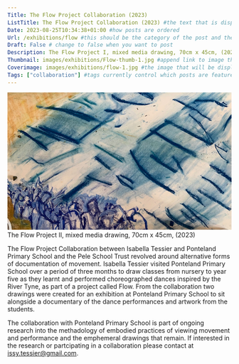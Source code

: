 ```yaml
---
Title: The Flow Project Collaboration (2023)
ListTitle: The Flow Project Collaboration (2023) #the text that is displayed below each post on the list pages
Date: 2023-08-25T10:34:38+01:00 #how posts are ordered 
Url: /exhibitions/flow #this should be the category of the post and then the file name e.g. /print/printfilename
Draft: False # change to false when you want to post
Description: The Flow Project I, mixed media drawing, 70cm x 45cm, (2023) #Description of the post
Thumbnail: images/exhibitions/Flow-thumb-1.jpg #append link to image that will be shown on the list page
Coverimage: images/exhibitions/flow-1.jpg #the image that will be displayed at the top of the post
Tags: ["collaboration"] #tags currently control which posts are featured and what prints are available to buy, add more by adding a comma to the latest tag
---
```

![This is drawing with blue and yellow of many children dancing with fabric](https://raw.githubusercontent.com/I5abellaTe55ier/issy-site-artistportfolio/main/assets/images/exhibitions/flow2.jpg)
The Flow Project II, mixed media drawing, 70cm x 45cm, (2023)

The Flow Project Collaboration between Isabella Tessier and Ponteland Primary School and the Pele School Trust revolved around alternative forms of documentation of movement. Isabella Tessier visited Ponteland Primary School over a period of three months to draw classes from nursery to year five as they learnt and performed choreographed dances inspired by the River Tyne, as part of a project called Flow. From the collaboration two drawings were created for an exhibition at Ponteland Primary School to sit alongside a documentary of the dance performances and artwork from the students.

The collaboration with Ponteland Primary School is part of ongoing research into the methadology of embodied practices of viewing movement and performance and the emphemeral drawings that remain. If interested in the research or partcipating in a collaboration please contact at issy.tessier@gmail.com.

<!----
    Guide for basic text formatting if needed (italics, headings etc): https://www.markdownguide.org/basic-syntax/

    ![This is where the alt text goes (image description)](https://isabellatessier.co.uk/images/exhibitions/venice%20biennale/exhibition%20and%20talk/2-Cover-image.jpg) <- link to the image)
    This is where to put the caption for the image
>

